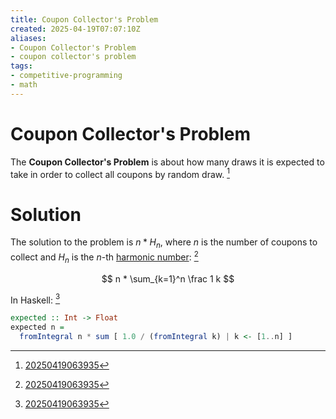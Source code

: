 ```yaml
---
title: Coupon Collector's Problem
created: 2025-04-19T07:07:10Z
aliases:
- Coupon Collector's Problem
- coupon collector's problem
tags:
- competitive-programming
- math
---
```


# Coupon Collector's Problem

The **Coupon Collector's Problem** is about how many draws it is expected to take in order to collect all coupons by random draw. [^1]

# Solution

The solution to the problem is $n * H_n$, where $n$ is the number of coupons to collect and $H_n$ is the $n$-th [harmonic number](harmonic-number.md): [^1]

$$
n * \sum_{k=1}^n \frac 1 k
$$

In Haskell: [^1]

```hs
expected :: Int -> Float
expected n =
  fromIntegral n * sum [ 1.0 / (fromIntegral k) | k <- [1..n] ]
```

[^1]: [20250419063935](../entries/20250419063935.md)
